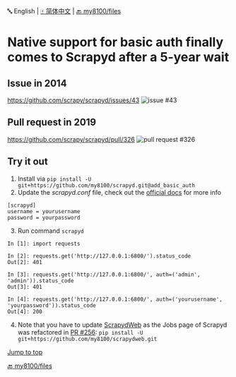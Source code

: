 :abc: English | [:mahjong: 简体中文](./README_CN.md) | [:back: my8100/files](https://github.com/my8100/files)

# Native support for basic auth finally comes to Scrapyd after a 5-year wait


## Issue in 2014
https://github.com/scrapy/scrapyd/issues/43
![issue #43](https://raw.githubusercontent.com/my8100/files/master/scrapyd-basic-auth/screenshots/issue_43.png)


## Pull request in 2019
https://github.com/scrapy/scrapyd/pull/326
![pull request #326](https://raw.githubusercontent.com/my8100/files/master/scrapyd-basic-auth/screenshots/pull_request_326.png)


## Try it out
1. Install via `pip install -U git+https://github.com/my8100/scrapyd.git@add_basic_auth`
2. Update the *scrapyd.conf* file, check out the  [official docs](https://scrapyd.readthedocs.io/en/latest/config.html#example-configuration-file) for more info
```
[scrapyd]
username = yourusername
password = yourpassword
```
3. Run command `scrapyd`
```
In [1]: import requests

In [2]: requests.get('http://127.0.0.1:6800/').status_code
Out[2]: 401

In [3]: requests.get('http://127.0.0.1:6800/', auth=('admin', 'admin')).status_code
Out[3]: 401

In [4]: requests.get('http://127.0.0.1:6800/', auth=('yourusername', 'yourpassword')).status_code
Out[4]: 200
```
4. Note that you have to update [ScrapydWeb](https://github.com/my8100/scrapydweb) as the Jobs page of Scrapyd was refactored in [PR #256](https://github.com/scrapy/scrapyd/pull/256): `pip install -U git+https://github.com/my8100/scrapydweb.git`


[Jump to top](#user-content-native-support-for-basic-auth-finally-comes-to-scrapyd-after-a-5-year-wait)

[:back: my8100/files](https://github.com/my8100/files)
